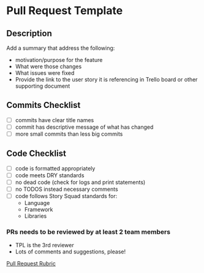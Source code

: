 # Pull Request Template

## Description
Add a summary that address the following:
 - motivation/purpose for the feature 
 - What were those changes 
 - What issues were fixed 
 - Provide the link to the user story it is referencing in Trello board or other supporting document

## Commits Checklist
- [ ] commits have clear title names 
- [ ] commit has descriptive message of what has changed 
- [ ] more small commits than less big commits 

## Code Checklist 
- [ ] code is formatted appropriately 
- [ ] code meets DRY standards
- [ ] no dead code (check for logs and print statements)  
- [ ] no TODOS instead necessary comments 
- [ ] code follows Story Squad standards for:
     - Language 
     - Framework 
     - Libraries   

### PRs needs to be reviewed by at least 2 team members
 - TPL is the 3rd reviewer 
 - Lots of comments and suggestions, please! 

[Pull Request Rubric](https://www.notion.so/1fc04e4fedeb429ba873b7c68d281707?v=74054da7991341c0bf970f39410c43da) 
